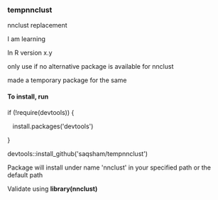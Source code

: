 <h3> tempnnclust</h3>
<p>nnclust replacement</p>
<p>I am learning </p>

<p>In R version x.y </p>
<p>only use if no alternative package is available for nnclust</p>
<p>
made a temporary package for the same
</p>

<p>
<h4>To install, run</h4> 
</p>
<p>if (!require(devtools)) {</p>
<p>&nbsp;&nbsp; install.packages('devtools')</p>
<p>}</p>
<p>devtools::install_github('saqsham/tempnnclust')</p>


<p>Package will install under name 'nnclust' in your specified path or the default path </p>
<p>Validate using <strong>library(nnclust)</strong></p>

